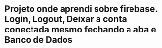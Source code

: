 # Projeto onde aprendi sobre firebase. Login, Logout, Deixar a conta conectada mesmo fechando a aba e Banco de Dados
